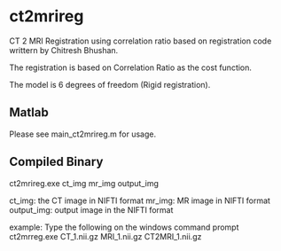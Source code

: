 # ct2mrireg
CT 2 MRI Registration using correlation ratio based on registration code writtern by Chitresh Bhushan.

The registration is based on Correlation Ratio as the cost function.

The model is 6 degrees of freedom (Rigid registration).

## Matlab
Please see main_ct2mrireg.m for usage.

## Compiled Binary
ct2mrireg.exe ct_img mr_img output_img

ct_img: the CT image in NIFTI format
mr_img: MR image in NIFTI format
output_img: output image in the NIFTI format

example: Type the following on the windows command prompt
ct2mrreg.exe CT_1.nii.gz MRI_1.nii.gz CT2MRI_1.nii.gz

